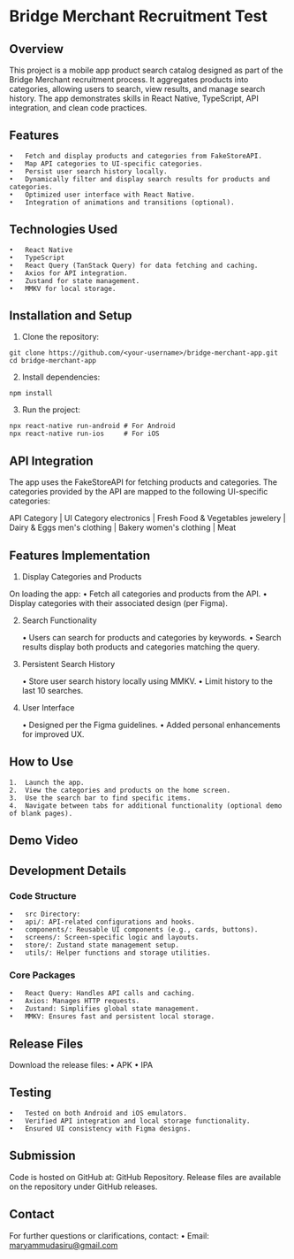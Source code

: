 # Bridge Merchant Recruitment Test

## Overview

This project is a mobile app product search catalog designed as part of the Bridge Merchant recruitment process. It aggregates products into categories, allowing users to search, view results, and manage search history. The app demonstrates skills in React Native, TypeScript, API integration, and clean code practices.

## Features

	•	Fetch and display products and categories from FakeStoreAPI.
	•	Map API categories to UI-specific categories.
	•	Persist user search history locally.
	•	Dynamically filter and display search results for products and categories.
	•	Optimized user interface with React Native.
	•	Integration of animations and transitions (optional).

## Technologies Used

	•	React Native
	•	TypeScript
	•	React Query (TanStack Query) for data fetching and caching.
	•	Axios for API integration.
	•	Zustand for state management.
	•	MMKV for local storage.

## Installation and Setup

1.	Clone the repository:

```
git clone https://github.com/<your-username>/bridge-merchant-app.git
cd bridge-merchant-app
```

	
 2.	Install dependencies:

```
npm install
```

3.	Run the project:

```
npx react-native run-android # For Android
npx react-native run-ios     # For iOS
```

## API Integration

The app uses the FakeStoreAPI for fetching products and categories. The categories provided by the API are mapped to the following UI-specific categories:

API Category |	UI Category
electronics |	Fresh Food & Vegetables
jewelery |	Dairy & Eggs
men's clothing |	Bakery
women's clothing |	Meat

## Features Implementation

1. Display Categories and Products

On loading the app:
	•	Fetch all categories and products from the API.
	•	Display categories with their associated design (per Figma).

2. Search Functionality

	•	Users can search for products and categories by keywords.
	•	Search results display both products and categories matching the query.

3. Persistent Search History

	•	Store user search history locally using MMKV.
	•	Limit history to the last 10 searches.

4. User Interface

	•	Designed per the Figma guidelines.
	•	Added personal enhancements for improved UX.

## How to Use

	1.	Launch the app.
	2.	View the categories and products on the home screen.
	3.	Use the search bar to find specific items.
	4.	Navigate between tabs for additional functionality (optional demo of blank pages).

## Demo Video

## Development Details

### Code Structure

	•	src Directory:
	•	api/: API-related configurations and hooks.
	•	components/: Reusable UI components (e.g., cards, buttons).
	•	screens/: Screen-specific logic and layouts.
	•	store/: Zustand state management setup.
	•	utils/: Helper functions and storage utilities.

### Core Packages

	•	React Query: Handles API calls and caching.
	•	Axios: Manages HTTP requests.
	•	Zustand: Simplifies global state management.
	•	MMKV: Ensures fast and persistent local storage.

## Release Files

Download the release files:
	•	APK
	•	IPA

## Testing

	•	Tested on both Android and iOS emulators.
	•	Verified API integration and local storage functionality.
	•	Ensured UI consistency with Figma designs.

## Submission

Code is hosted on GitHub at: GitHub Repository.
Release files are available on the repository under GitHub releases.

## Contact

For further questions or clarifications, contact:
	•	Email: maryammudasiru@gmail.com
